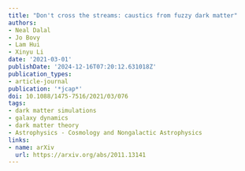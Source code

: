 ```yaml
---
title: "Don't cross the streams: caustics from fuzzy dark matter"
authors:
- Neal Dalal
- Jo Bovy
- Lam Hui
- Xinyu Li
date: '2021-03-01'
publishDate: '2024-12-16T07:20:12.631018Z'
publication_types:
- article-journal
publication: '*jcap*'
doi: 10.1088/1475-7516/2021/03/076
tags:
- dark matter simulations
- galaxy dynamics
- dark matter theory
- Astrophysics - Cosmology and Nongalactic Astrophysics
links:
- name: arXiv
  url: https://arxiv.org/abs/2011.13141
---
```

